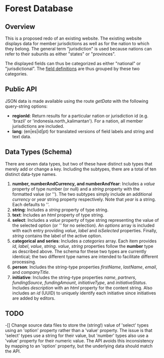 # Forest Database

## Overview

This is a proposed redo of an existing website. The existing website displays data for member jurisdictions as well as for the nation to which they belong. The general term "jurisdiction" is used because nations can refer to their subunits as either "states" or "provinces".

The displayed fields can thus be categorized as either "national" or "jurisdictional". The [field definitions](config/field-defs.yml) are thus grouped by these two categories.

## Public API

JSON data is made available using the route *getData* with the following query-string options:

- **regionId**: Return results for a particular nation or jurisdiction id (e.g. 'brazil' or 'indonesia.north_kalimantan'). For a nation, all member jurisdictions are included.
- **lang**: (en|es|id|pt) for translated versions of field labels and string and text data.

## Data Types (Schema)

There are seven data types, but two of these have distinct sub types that merely add or change a key. Including the subtypes, there are a total of ten distinct data-type names.

1. **number, numberAndCurrency, and numberAndYear**: Includes a *value* property of type number (or null) and a *string* property with the formatted value (or ''). The two subtypes simply include an additional *currency* or *year* string property respectively. Note that *year* is a string. Each defaults to ''.
2. **string**: Includes a *string* property of type string.
3. **text**: Includes an *html* property of type string.
4. **select**: Includes a *value* property of type string representing the value of the selected option (or '' for no selection). An *options* array is included with each entry providing *value*, *label* and *isSelected* properties. Finally, *string* contains the label of the active option.
5. **categorical and series**: Includes a *categories* array. Each item provides *id*, *label*, *value*, *string*. *value*, *string* properties follow the **number** type as described above. The schema for these two types are currently identical; the two different type names are intended to facilitate different processing.
6. **person**: Includes the string-type properties *firstName*, *lastName*, *email*, and *companyTitle*.
7. **initiative**: Includes the string-type properties *name*, *partners*, *fundingSource*, *fundingAmount*, *initiativeType*, and *initiativeStatus*. Includes *description* with an *html* property for the content string. Also includes an *id* (UUID) to uniquely identify each initiative since initiatives are added by editors.

## TODO

-[] Change source data files to store the (string!) value of 'select' types using an 'option' property rather than a 'value' property. The issue is that 'select' types use a string for their value, but 'number' types also use a 'value' property for their numeric value. The API avoids this inconsistency by mapping to an 'option' property, but the underlying data should match the API.
